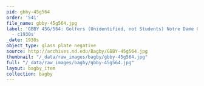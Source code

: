 ```yaml
---
pid: gbby-45g564
order: '541'
file_name: gbby-45g564.jpg
label: 'GBBY 45G/564: Golfers (Unidentified, not Students) Notre Dame Golf Course
  - c1930s'
_date: 1930s
object_type: glass plate negative
source: http://archives.nd.edu/Bagby/GBBY-45g564.jpg
thumbnail: "/_data/raw_images/bagby/gbby-45g564.jpg"
full: "/_data/raw_images/bagby/gbby-45g564.jpg"
layout: bagby_item
collection: bagby
---
```

